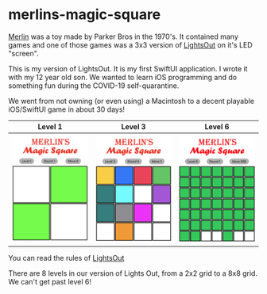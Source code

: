 # merlins-magic-square

[Merlin](http://www.theelectronicwizard.com) was a toy made by Parker Bros in the 1970's.  It contained many games and one of those games was a 3x3 version of [LightsOut](https://en.wikipedia.org/wiki/Lights_Out_(game)) on it's LED "screen".

This is my version of LightsOut.  It is my first SwiftUI application.  I wrote it with my 12 year old son.
We wanted to learn iOS programming and do something fun during the COVID-19 self-quarantine.

We went from not owning (or even using) a Macintosh to a decent playable iOS/SwiftUI game in about 30 days!

Level 1 | Level 3 | Level 6
-- | -- | --
<img alt="merlins-magic-square-level-3" src="https://raw.githubusercontent.com/AlfredBr/merlins-magic-square/master/MerlinsMagicSquare-Level2.png" /> | <img alt="merlins-magic-square-level-2" src="https://raw.githubusercontent.com/AlfredBr/merlins-magic-square/master/MerlinsMagicSquare-Level3.png" /> | <img alt="merlins-magic-square-level-6" src="https://raw.githubusercontent.com/AlfredBr/merlins-magic-square/master/MerlinsMagicSquare-Level6.png" />

You can read the rules of [LightsOut](https://en.wikipedia.org/wiki/Lights_Out_(game))

There are 8 levels in our version of Lights Out, from a 2x2 grid to a 8x8 grid.
We can't get past level 6!
